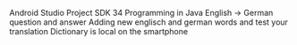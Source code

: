Android Studio Project
SDK 34
Programming in Java
English -> German question and answer
Adding new englisch and german words and test your translation
Dictionary is local on the smartphone
